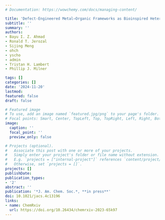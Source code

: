 ```yaml
---
# Documentation: https://wowchemy.com/docs/managing-content/

title: 'Defect-Engineered Metal−Organic Frameworks as Bioinspired Heterogeneous Catalysts for Amide Bond Formation' 
subtitle: ''
summary: ''
authors:
- Bayu I. Z. Ahmad
- Ronald T. Jerozal
- Sijing Meng
- ohch
- yscho
- admin
- Tristan H. Lambert
- Phillip J. Milner

tags: []
categories: []
date: '2024-11-20'
lastmod: 
featured: false
draft: false

# Featured image
# To use, add an image named `featured.jpg/png` to your page's folder.
# Focal points: Smart, Center, TopLeft, Top, TopRight, Left, Right, BottomLeft, Bottom, BottomRight.
image:
  caption: ''
  focal_point: ''
  preview_only: false

# Projects (optional).
#   Associate this post with one or more of your projects.
#   Simply enter your project's folder or file name without extension.
#   E.g. `projects = ["internal-project"]` references `content/project/deep-learning/index.md`.
#   Otherwise, set `projects = []`.
projects: []
publishDate: 
publication_types:
- '2'
abstract: ''
publication: '*J. Am. Chem. Soc.*, **in press**'
doi: 10.1021/jacs.4c13196
links:
- name: ChemRxiv
  url: https://doi.org/10.26434/chemrxiv-2023-65k97
---
```


